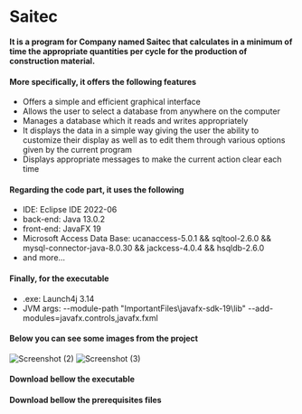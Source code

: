 # Saitec
**It is a program for Company named Saitec that calculates in a minimum of time the appropriate quantities per cycle for the production of construction material.**
#### More specifically, it offers the following features
- Offers a simple and efficient graphical interface
- Allows the user to select a database from anywhere on the computer
- Manages a database which it reads and writes appropriately
- It displays the data in a simple way giving the user the ability to customize their display as well as to edit them through various options given by the current program
- Displays appropriate messages to make the current action clear each time

#### Regarding the code part, it uses the following
- IDE: Eclipse IDE 2022-06
- back-end: Java 13.0.2
- front-end: JavaFX 19
- Microsoft Access Data Base: ucanaccess-5.0.1 && sqltool-2.6.0 && mysql-connector-java-8.0.30 && jackcess-4.0.4 && hsqldb-2.6.0
- and more...

#### Finally, for the executable
- .exe: Launch4j 3.14
- JVM args: --module-path "ImportantFiles\javafx-sdk-19\lib" --add-modules=javafx.controls,javafx.fxml

#### Below you can see some images from the project


![Screenshot (2)](https://user-images.githubusercontent.com/56134761/209997914-4407a800-bbb3-4abd-afa0-9dfb9ecbcd6e.png)
![Screenshot (3)](https://user-images.githubusercontent.com/56134761/209997917-fbcfc6cc-da68-4df5-9ce6-d8118152313b.png)

#### Download bellow the executable

#### Download bellow the prerequisites files


